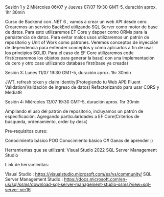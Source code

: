 Sesión 1 y 2 Miércoles 06/07 y Jueves 07/07 19:30 GMT-5, duración aprox. 1hr 30min

Curso de Backend con .NET 6 , vamos a crear un web API desde cero. Crearemos un servicio BackEnd utilizando SQL Server como motor de base de datos.
Para esto utilizaremos EF Core y dapper como ORMs para la persistencia de datos. Para evitar malos usos utilizaremos un patrón de repositorio y Unit of Work como patrones.
Veremos conceptos de inyección de dependencia para entender conceptos y cómo aplicarlos a fin de usar los principios SOLID.
Para el caso de EF Core utilizaremos code first(crearemos los objetos para generar la base) con una implementación de cero y otro caso utilizando database first(base ya creada)

Sesión 3: Lunes 11/07 19:30 GMT-5, duración aprox. 1hr 30min

JWT, refresh token y claim identity(Protegiendo tu Web API)
Fluent Validation(Validación de ingreso de datos)
Refactorizando para usar CQRS y MediatR

Sesión 4: Miércoles 13/07 19:30 GMT-5, duración aprox. 1hr 30min

Ampliando el uso del patrón de repositorio, incluyamos un patrón de especificación. Agregando particularidades a EF Core(Criterios de búsqueda, ordenamiento, order by desc)

Pre-requisitos curso:

Conocimiento básico POO
Conocimiento básico C#
Ganas de aprender :)

Herramientas que se utilizará:
Visual Studio 2022
SQL Server Management Studio

Link de herramientas:

Visual Studio : https://visualstudio.microsoft.com/es/vs/community/
SQL Server Management Studio : https://docs.microsoft.com/en-us/sql/ssms/download-sql-server-management-studio-ssms?view=sql-server-ver16
